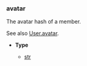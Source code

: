 ### avatar[](https://discordpy.readthedocs.io/en/v1.7.3/api.html#discord.AuditLogDiff.avatar)

The avatar hash of a member.

See also [User.avatar](discord/Discord%20Models/User/avatar).

- **Type**

	- [str](https://docs.python.org/3/library/stdtypes.html#str "(in Python v3.9)")

